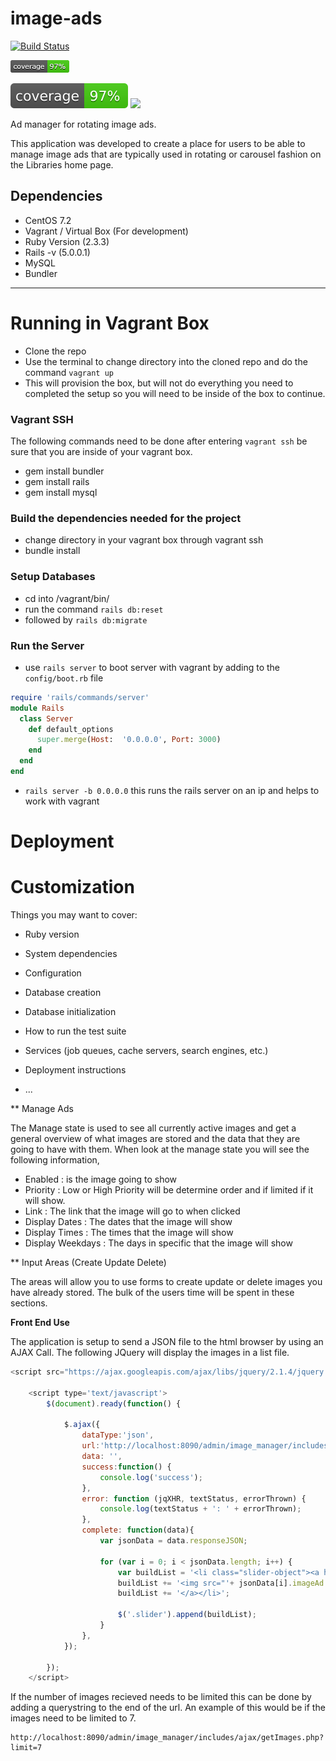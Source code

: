 # image-ads

[![Build Status](https://travis-ci.org/wvulibraries/image-ads.svg?branch=master)](https://travis-ci.org/wvulibraries/image-ads)

![Coverage Status](/Rotating-Homepage-Ads/coverage/coverage.png?raw=true)

<img src="https://raw.githubusercontent.com/wvulibraries/image-ads/master/Rotating-Homepage-Ads/coverage/coverage.svg"/>

<img src="http://wvu-libraries.github.io/image-ads/Rotating-Homepage-Ads/coverage/coverage.svg">


Ad manager for rotating image ads.

This application was developed to create a place for users to be able to manage image ads that are typically used in rotating or carousel fashion on the Libraries home page.  

## Dependencies
  - CentOS 7.2
  - Vagrant / Virtual Box (For development)
  - Ruby Version (2.3.3)
  - Rails -v (5.0.0.1)
  - MySQL
  - Bundler

---

# Running in Vagrant Box

  - Clone the repo
  - Use the terminal to change directory into the cloned repo and do the command `vagrant up`
  - This will provision the box, but will not do everything you need to completed the setup so you will need to be inside of the box to continue.

### Vagrant SSH

  The following commands need to be done after entering `vagrant ssh` be sure that you are inside of your vagrant box.  
  - gem install bundler
  - gem install rails
  - gem install mysql

### Build the dependencies needed for the project
  - change directory in your vagrant box through vagrant ssh
  - bundle install

### Setup Databases
  - cd into /vagrant/bin/
  - run the command `rails db:reset`
  - followed by  `rails db:migrate`

### Run the Server
  - use `rails server` to boot server with vagrant by adding to the `config/boot.rb` file

  ```ruby
  require 'rails/commands/server'
  module Rails
    class Server
      def default_options
        super.merge(Host:  '0.0.0.0', Port: 3000)
      end
    end
  end
  ```

  - `rails server -b 0.0.0.0` this runs the rails server on an ip and helps to work with vagrant

# Deployment

# Customization

Things you may want to cover:

* Ruby version

* System dependencies

* Configuration

* Database creation

* Database initialization

* How to run the test suite

* Services (job queues, cache servers, search engines, etc.)

* Deployment instructions

* ...


** Manage Ads

The Manage state is used to see all currently active images and get a general overview of what images are stored and the data that they are going to have with them.  When look at the manage state you will see the following information,

 - Enabled : is the image going to show
 - Priority : Low or High Priority will be determine order and if limited if it will show.  
 - Link : The link that the image will go to when clicked
 - Display Dates : The dates that the image will show
 - Display Times : The times that the image will show
 - Display Weekdays : The days in specific that the image will show

** Input Areas (Create Update Delete)

The areas will allow you to use forms to create update or delete images you have already stored.  The bulk of the users time will be spent in these sections.

**Front End Use**

The application is setup to send a JSON file to the html browser by using an AJAX Call. The following JQuery will display the images in a list file.   

``` javascript
<script src="https://ajax.googleapis.com/ajax/libs/jquery/2.1.4/jquery.min.js"></script>

    <script type='text/javascript'>
        $(document).ready(function() {

            $.ajax({
                dataType:'json',
                url:'http://localhost:8090/admin/image_manager/includes/ajax/getImages.php',
                data: '',
                success:function() {
                    console.log('success');
                },
                error: function (jqXHR, textStatus, errorThrown) {
                    console.log(textStatus + ': ' + errorThrown);
                },
                complete: function(data){
                    var jsonData = data.responseJSON;

                    for (var i = 0; i < jsonData.length; i++) {
                        var buildList = '<li class="slider-object"><a href="' + jsonData[i].actionURL +'">';
                        buildList += '<img src="'+ jsonData[i].imageAd +'" alt="' + jsonData[i].altText + '" title="' + jsonData[i].name + '" />';
                        buildList += '</a></li>';

                        $('.slider').append(buildList);
                    }
                },
            });

        });
    </script>
 ```


If the number of images recieved needs to be limited this can be done by adding a querystring to the end of the url.  An example of this would be if the images need to be limited to 7.  

	http://localhost:8090/admin/image_manager/includes/ajax/getImages.php?limit=7
